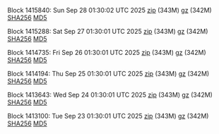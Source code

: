 Block 1415840: Sun Sep 28 01:30:02 UTC 2025 [zip](https://files.01coin.io/mainnet/2025-09-28/bootstrap.dat.zip) (343M) [gz](https://files.01coin.io/mainnet/2025-09-28/bootstrap.dat.tar.gz) (342M) [SHA256](https://files.01coin.io/mainnet/2025-09-28/sha256.txt) [MD5](https://files.01coin.io/mainnet/2025-09-28/md5.txt)

Block 1415288: Sat Sep 27 01:30:01 UTC 2025 [zip](https://files.01coin.io/mainnet/2025-09-27/bootstrap.dat.zip) (343M) [gz](https://files.01coin.io/mainnet/2025-09-27/bootstrap.dat.tar.gz) (342M) [SHA256](https://files.01coin.io/mainnet/2025-09-27/sha256.txt) [MD5](https://files.01coin.io/mainnet/2025-09-27/md5.txt)

Block 1414735: Fri Sep 26 01:30:01 UTC 2025 [zip](https://files.01coin.io/mainnet/2025-09-26/bootstrap.dat.zip) (343M) [gz](https://files.01coin.io/mainnet/2025-09-26/bootstrap.dat.tar.gz) (342M) [SHA256](https://files.01coin.io/mainnet/2025-09-26/sha256.txt) [MD5](https://files.01coin.io/mainnet/2025-09-26/md5.txt)

Block 1414194: Thu Sep 25 01:30:01 UTC 2025 [zip](https://files.01coin.io/mainnet/2025-09-25/bootstrap.dat.zip) (343M) [gz](https://files.01coin.io/mainnet/2025-09-25/bootstrap.dat.tar.gz) (342M) [SHA256](https://files.01coin.io/mainnet/2025-09-25/sha256.txt) [MD5](https://files.01coin.io/mainnet/2025-09-25/md5.txt)

Block 1413643: Wed Sep 24 01:30:01 UTC 2025 [zip](https://files.01coin.io/mainnet/2025-09-24/bootstrap.dat.zip) (343M) [gz](https://files.01coin.io/mainnet/2025-09-24/bootstrap.dat.tar.gz) (342M) [SHA256](https://files.01coin.io/mainnet/2025-09-24/sha256.txt) [MD5](https://files.01coin.io/mainnet/2025-09-24/md5.txt)

Block 1413100: Tue Sep 23 01:30:01 UTC 2025 [zip](https://files.01coin.io/mainnet/2025-09-23/bootstrap.dat.zip) (343M) [gz](https://files.01coin.io/mainnet/2025-09-23/bootstrap.dat.tar.gz) (342M) [SHA256](https://files.01coin.io/mainnet/2025-09-23/sha256.txt) [MD5](https://files.01coin.io/mainnet/2025-09-23/md5.txt)
